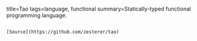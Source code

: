 title=Tao
tags=language, functional
summary=Statically-typed functional programming language.
~~~~~~

[Source](https://github.com/zesterer/tao)
